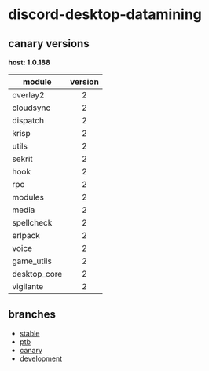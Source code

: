 # discord-desktop-datamining

## canary versions

**host: 1.0.188**

| module | version |
| ------ | :-----: |
| overlay2 | 2 |
| cloudsync | 2 |
| dispatch | 2 |
| krisp | 2 |
| utils | 2 |
| sekrit | 2 |
| hook | 2 |
| rpc | 2 |
| modules | 2 |
| media | 2 |
| spellcheck | 2 |
| erlpack | 2 |
| voice | 2 |
| game_utils | 2 |
| desktop_core | 2 |
| vigilante | 2 |

## branches

- [stable](https://github.com/OpenAsar/discord-desktop-datamining/tree/stable)
- [ptb](https://github.com/OpenAsar/discord-desktop-datamining/tree/ptb)
- [canary](https://github.com/OpenAsar/discord-desktop-datamining/tree/canary)
- [development](https://github.com/OpenAsar/discord-desktop-datamining/tree/development)